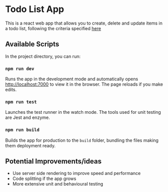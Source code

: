 # Todo List App

This is a react web app that allows you to create, delete and update items in a todo list, following the criteria specified [here](https://docs.google.com/document/d/1oTj1uX8dyxbrW4A4wnDOhTMWX9apcecQiudNxMzgmok/edit)

## Available Scripts

In the project directory, you can run:

### `npm run dev`

Runs the app in the development mode and automatically opens [http://localhost:7000](http://localhost:8081) to view it in the browser. The page reloads if you make edits.

### `npm run test`

Launches the test runner in the watch mode. The tools used for unit testing are Jest and enzyme.

### `npm run build`

Builds the app for production to the `build` folder, bundling the files making them deployment ready.

## Potential Improvements/ideas

- Use server side rendering to improve speed and performance
- Code splitting if the app grows
- More extensive unit and behavioural testing